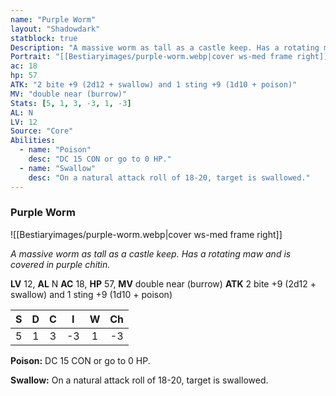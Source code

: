 ```yaml
---
name: "Purple Worm"
layout: "Shadowdark"
statblock: true
Description: "A massive worm as tall as a castle keep. Has a rotating maw and is covered in purple chitin."
Portrait: "[[Bestiaryimages/purple-worm.webp|cover ws-med frame right]]"
ac: 18
hp: 57
ATK: "2 bite +9 (2d12 + swallow) and 1 sting +9 (1d10 + poison)"
MV: "double near (burrow)"
Stats: [5, 1, 3, -3, 1, -3]
AL: N
LV: 12
Source: "Core"
Abilities:
  - name: "Poison"
    desc: "DC 15 CON or go to 0 HP."
  - name: "Swallow"
    desc: "On a natural attack roll of 18-20, target is swallowed."
---
```


### Purple Worm

![[Bestiaryimages/purple-worm.webp|cover ws-med frame right]]

_A massive worm as tall as a castle keep. Has a rotating maw and is covered in purple chitin._

**LV** 12, **AL** N
**AC** 18, **HP** 57, **MV** double near (burrow)
**ATK** 2 bite +9 (2d12 + swallow) and 1 sting +9 (1d10 + poison)

|  S  |  D  |  C  |  I  |  W  |  Ch  |
|:---:|:---:|:---:|:---:|:---:|:----:|
| 5 | 1 | 3 | -3 | 1 | -3 |

**Poison:** DC 15 CON or go to 0 HP.

**Swallow:** On a natural attack roll of 18-20, target is swallowed.

